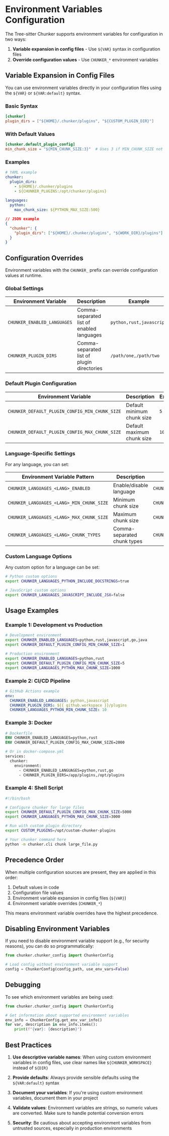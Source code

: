 # Environment Variables Configuration

The Tree-sitter Chunker supports environment variables for configuration in two ways:

1. **Variable expansion in config files** - Use `${VAR}` syntax in configuration files
2. **Override configuration values** - Use `CHUNKER_*` environment variables

## Variable Expansion in Config Files

You can use environment variables directly in your configuration files using the `${VAR}` or `${VAR:default}` syntax.

### Basic Syntax

```toml
[chunker]
plugin_dirs = ["${HOME}/.chunker/plugins", "${CUSTOM_PLUGIN_DIR}"]
```

### With Default Values

```toml
[chunker.default_plugin_config]
min_chunk_size = "${MIN_CHUNK_SIZE:3}"  # Uses 3 if MIN_CHUNK_SIZE not set
```

### Examples

```yaml
# YAML example
chunker:
  plugin_dirs:
    - ${HOME}/.chunker/plugins
    - ${CHUNKER_PLUGINS:/opt/chunker/plugins}
  
languages:
  python:
    max_chunk_size: ${PYTHON_MAX_SIZE:500}
```

```json
// JSON example
{
  "chunker": {
    "plugin_dirs": ["${HOME}/.chunker/plugins", "${WORK_DIR}/plugins"]
  }
}
```

## Configuration Overrides

Environment variables with the `CHUNKER_` prefix can override configuration values at runtime.

### Global Settings

| Environment Variable | Description | Example |
|---------------------|-------------|---------|
| `CHUNKER_ENABLED_LANGUAGES` | Comma-separated list of enabled languages | `python,rust,javascript` |
| `CHUNKER_PLUGIN_DIRS` | Comma-separated list of plugin directories | `/path/one,/path/two` |

### Default Plugin Configuration

| Environment Variable | Description | Example |
|---------------------|-------------|---------|
| `CHUNKER_DEFAULT_PLUGIN_CONFIG_MIN_CHUNK_SIZE` | Default minimum chunk size | `5` |
| `CHUNKER_DEFAULT_PLUGIN_CONFIG_MAX_CHUNK_SIZE` | Default maximum chunk size | `1000` |

### Language-Specific Settings

For any language, you can set:

| Environment Variable Pattern | Description | Example |
|----------------------------|-------------|---------|
| `CHUNKER_LANGUAGES_<LANG>_ENABLED` | Enable/disable language | `CHUNKER_LANGUAGES_PYTHON_ENABLED=true` |
| `CHUNKER_LANGUAGES_<LANG>_MIN_CHUNK_SIZE` | Minimum chunk size | `CHUNKER_LANGUAGES_RUST_MIN_CHUNK_SIZE=10` |
| `CHUNKER_LANGUAGES_<LANG>_MAX_CHUNK_SIZE` | Maximum chunk size | `CHUNKER_LANGUAGES_RUST_MAX_CHUNK_SIZE=500` |
| `CHUNKER_LANGUAGES_<LANG>_CHUNK_TYPES` | Comma-separated chunk types | `CHUNKER_LANGUAGES_PYTHON_CHUNK_TYPES=function_definition,class_definition` |

### Custom Language Options

Any custom option for a language can be set:

```bash
# Python custom options
export CHUNKER_LANGUAGES_PYTHON_INCLUDE_DOCSTRINGS=true

# JavaScript custom options  
export CHUNKER_LANGUAGES_JAVASCRIPT_INCLUDE_JSX=false
```

## Usage Examples

### Example 1: Development vs Production

```bash
# Development environment
export CHUNKER_ENABLED_LANGUAGES=python,rust,javascript,go,java
export CHUNKER_DEFAULT_PLUGIN_CONFIG_MIN_CHUNK_SIZE=1

# Production environment
export CHUNKER_ENABLED_LANGUAGES=python,rust
export CHUNKER_DEFAULT_PLUGIN_CONFIG_MIN_CHUNK_SIZE=5
export CHUNKER_LANGUAGES_PYTHON_MAX_CHUNK_SIZE=1000
```

### Example 2: CI/CD Pipeline

```yaml
# GitHub Actions example
env:
  CHUNKER_ENABLED_LANGUAGES: python,javascript
  CHUNKER_PLUGIN_DIRS: ${{ github.workspace }}/plugins
  CHUNKER_LANGUAGES_PYTHON_MIN_CHUNK_SIZE: 10
```

### Example 3: Docker

```dockerfile
# Dockerfile
ENV CHUNKER_ENABLED_LANGUAGES=python,rust
ENV CHUNKER_DEFAULT_PLUGIN_CONFIG_MAX_CHUNK_SIZE=2000

# Or in docker-compose.yml
services:
  chunker:
    environment:
      - CHUNKER_ENABLED_LANGUAGES=python,rust,go
      - CHUNKER_PLUGIN_DIRS=/app/plugins,/opt/plugins
```

### Example 4: Shell Script

```bash
#!/bin/bash

# Configure chunker for large files
export CHUNKER_DEFAULT_PLUGIN_CONFIG_MAX_CHUNK_SIZE=5000
export CHUNKER_LANGUAGES_PYTHON_MAX_CHUNK_SIZE=3000

# Run with custom plugin directory
export CUSTOM_PLUGINS=/opt/custom-chunker-plugins

# Your chunker command here
python -m chunker.cli chunk large_file.py
```

## Precedence Order

When multiple configuration sources are present, they are applied in this order:

1. Default values in code
2. Configuration file values
3. Environment variable expansion in config files (`${VAR}`)
4. Environment variable overrides (`CHUNKER_*`)

This means environment variable overrides have the highest precedence.

## Disabling Environment Variables

If you need to disable environment variable support (e.g., for security reasons), you can do so programmatically:

```python
from chunker.chunker_config import ChunkerConfig

# Load config without environment variable support
config = ChunkerConfig(config_path, use_env_vars=False)
```

## Debugging

To see which environment variables are being used:

```python
from chunker.chunker_config import ChunkerConfig

# Get information about supported environment variables
env_info = ChunkerConfig.get_env_var_info()
for var, description in env_info.items():
    print(f"{var}: {description}")
```

## Best Practices

1. **Use descriptive variable names**: When using custom environment variables in config files, use clear names like `${CHUNKER_WORKSPACE}` instead of `${DIR}`

2. **Provide defaults**: Always provide sensible defaults using the `${VAR:default}` syntax

3. **Document your variables**: If you're using custom environment variables, document them in your project

4. **Validate values**: Environment variables are strings, so numeric values are converted. Make sure to handle potential conversion errors

5. **Security**: Be cautious about accepting environment variables from untrusted sources, especially in production environments